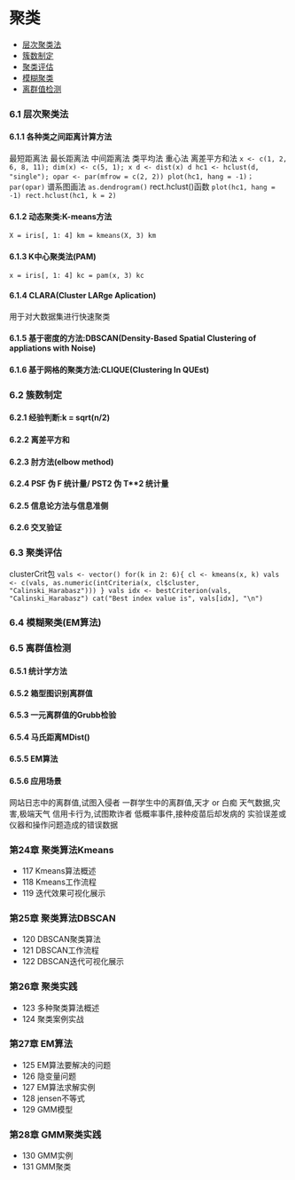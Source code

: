 # 聚类

+ [层次聚类法](#6.1-层次聚类法)
+ [簇数制定](#6.2-簇数制定)
+ [聚类评估](#6.3-聚类评估)
+ [模糊聚类](#6.4-模糊聚类(em算法))
+ [离群值检测](#6.5-离群值检测)

### 6.1 层次聚类法

#### 6.1.1 各种类之间距离计算方法
最短距离法
最长距离法
中间距离法
类平均法
重心法
离差平方和法
`
x <- c(1, 2, 6, 8, 11); dim(x) <- c(5, 1);
x
d <- dist(x)
d
hc1 <- hclust(d, "single");
opar <- par(mfrow = c(2, 2))
plot(hc1, hang = -1)；
par(opar)
`
谱系图画法
`
as.dendrogram()
`
rect.hclust()函数
`
plot(hc1, hang = -1)
rect.hclust(hc1, k = 2)
`
#### 6.1.2 动态聚类:K-means方法
`
X = iris[, 1: 4]
km = kmeans(X, 3)
km
`
#### 6.1.3 K中心聚类法(PAM)
`
x = iris[, 1: 4]
kc = pam(x, 3)
kc
`
#### 6.1.4 CLARA(Cluster LARge Aplication)
用于对大数据集进行快速聚类

#### 6.1.5 基于密度的方法:DBSCAN(Density-Based Spatial Clustering of appliations with Noise)

#### 6.1.6 基于网格的聚类方法:CLIQUE(Clustering In QUEst)

### 6.2 簇数制定

#### 6.2.1 经验判断:k = sqrt(n/2)

#### 6.2.2 离差平方和

#### 6.2.3 肘方法(elbow method)

#### 6.2.4 PSF 伪 F 统计量/ PST2 伪 T**2 统计量

#### 6.2.5 信息论方法与信息准侧

#### 6.2.6 交叉验证

### 6.3 聚类评估
clusterCrit包
`
vals <- vector()
for(k in 2: 6){
	cl <- kmeans(x, k)
	vals <- c(vals, as.numeric(intCriteria(x, cl$cluster, "Calinski_Harabasz")))
}
vals
idx <- bestCriterion(vals, "Calinski_Harabasz")
cat("Best index value is", vals[idx], "\n")
`
### 6.4 模糊聚类(EM算法)

### 6.5 离群值检测

#### 6.5.1 统计学方法

#### 6.5.2 箱型图识别离群值

#### 6.5.3 一元离群值的Grubb检验

#### 6.5.4 马氏距离MDist()

#### 6.5.5 EM算法

#### 6.5.6 应用场景
网站日志中的离群值,试图入侵者
一群学生中的离群值,天才 or 白痴
天气数据,灾害,极端天气
信用卡行为,试图欺诈者
低概率事件,接种疫苗后却发病的
实验误差或仪器和操作问题造成的错误数据

### 第24章 聚类算法Kmeans
- 117 Kmeans算法概述
- 118 Kmeans工作流程
- 119 迭代效果可视化展示

### 第25章 聚类算法DBSCAN
- 120 DBSCAN聚类算法
- 121 DBSCAN工作流程
- 122 DBSCAN迭代可视化展示

### 第26章 聚类实践
- 123 多种聚类算法概述
- 124 聚类案例实战

### 第27章 EM算法
- 125 EM算法要解决的问题
- 126 隐变量问题
- 127 EM算法求解实例
- 128 jensen不等式
- 129 GMM模型

### 第28章 GMM聚类实践
- 130 GMM实例
- 131 GMM聚类